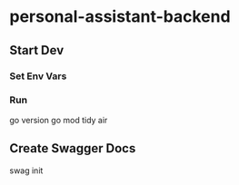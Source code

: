# personal-assistant-backend

## Start Dev

### Set Env Vars

### Run 
go version
go mod tidy
air

## Create Swagger Docs
swag init
